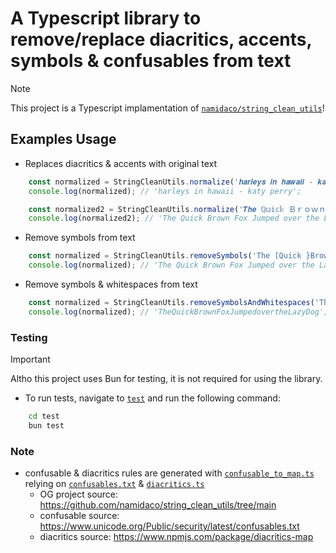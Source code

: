 # A Typescript library to remove/replace diacritics, accents, symbols & confusables from text

> [!NOTE]  
> This project is a Typescript implamentation of [`namidaco/string_clean_utils`](https://github.com/namidaco/string_clean_utils/tree/main)!

## Examples Usage

- Replaces diacritics & accents with original text
```typescript
    const normalized = StringCleanUtils.normalize('𝒉𝒂𝒓𝒍𝒆𝒚𝒔 𝒊𝒏 𝒉𝒂𝒘𝒂𝒊𝒊 - 𝒌𝒂𝒕𝒚 𝒑𝒆𝒓𝒓𝒚');
    console.log(normalized); // 'harleys in hawaii - katy perry';

    const normalized2 = StringCleanUtils.normalize('𝑻𝒉𝒆 ℚ𝕦𝕚𝕔𝕜 Ｂｒｏｗｎ Fox 𝔍𝔲𝔪𝔭𝔢𝔡 ⓞⓥⓔⓡ ʇɥǝ 𝗟𝗮𝘇𝘆 𝙳𝚘𝚐');
    console.log(normalized2); // 'The Quick Brown Fox Jumped over the Lazy Dog';
```

- Remove symbols from text
```typescript
    const normalized = StringCleanUtils.removeSymbols('The [Quick }Brown Fox %Jumped over ^the Lazy @Dog');
    console.log(normalized); // 'The Quick Brown Fox Jumped over the Lazy Dog';
```
  
- Remove symbols & whitespaces from text
```typescript
    const normalized = StringCleanUtils.removeSymbolsAndWhitespaces('The [Quick }Brown Fox %Jumped over ^the Lazy @Dog');
    console.log(normalized); // 'TheQuickBrownFoxJumpedovertheLazyDog';
```

### Testing
> [!IMPORTANT]  
> Altho this project uses Bun for testing, it is not required for using the library.

- To run tests, navigate to [`test`](./test/) and run the following command:
```bash
    cd test
    bun test
```

### Note
- confusable & diacritics rules are generated with [`confusable_to_map.ts`](./generator/confusable_to_map.ts) relying on [`confusables.txt`](https://www.unicode.org/Public/security/latest/confusables.txt) & [`diacritics.ts`](./generator/diacritics.ts)
  - OG project source: https://github.com/namidaco/string_clean_utils/tree/main
  - confusable source: https://www.unicode.org/Public/security/latest/confusables.txt 
  - diacritics source: https://www.npmjs.com/package/diacritics-map